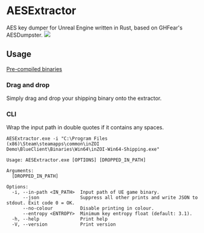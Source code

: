 # AESExtractor
AES key dumper for Unreal Engine written in Rust, based on GHFear's AESDumpster.
![](https://i.imgur.com/kUuAj7O.png)    

## Usage
[Pre-compiled binaries](https://github.com/Sorrow446/AESExtractor/releases)

### Drag and drop
Simply drag and drop your shipping binary onto the extractor.

### CLI
Wrap the input path in double quotes if it contains any spaces.

`AESExtractor.exe -i "C:\Program Files (x86)\Steam\steamapps\common\inZOI Demo\BlueClient\Binaries\Win64\inZOI-Win64-Shipping.exe"`

```
Usage: AESExtractor.exe [OPTIONS] [DROPPED_IN_PATH]

Arguments:
  [DROPPED_IN_PATH]

Options:
  -i, --in-path <IN_PATH>  Input path of UE game binary.
      --json               Suppress all other prints and write JSON to stdout. Exit code 0 = OK.
      --no-colour          Disable printing in colour.
      --entropy <ENTROPY>  Minimum key entropy float (default: 3.1).
  -h, --help               Print help
  -V, --version            Print version
```
